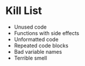 Kill List
=========
* Unused code
* Functions with side effects
* Unformatted code
* Repeated code blocks
* Bad variable names
* Terrible smell

